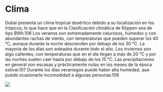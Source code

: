 # Clima

Dubái presenta un clima tropical desértico debido a su localización en los trópicos, lo que hace que en la Clasificación climática de Köppen sea de tipo BWh.106​ Los veranos son extremadamente calurosos, húmedos y con abundantes rachas de viento, con temperaturas que pueden superar los 40 °C, aunque durante la noche descienden por debajo de los 30 °C. La mayoría de los días son soleados durante todo el año. Los inviernos son algo calientes, con temperaturas que en el día llegan a más de 20 °C y por las noches suelen caer hasta por debajo de los 15 °C. Las precipitaciones en general son escasas y prácticamente nulas en los meses de la época estival.107​ Durante los días veraniegos puede haber alta humedad, que puede ocasionarle incomodidad a algunas personas.108​

![](http://www.etsyuts.com/wp-content/uploads/2016/01/Clima-Dubai.jpg)
